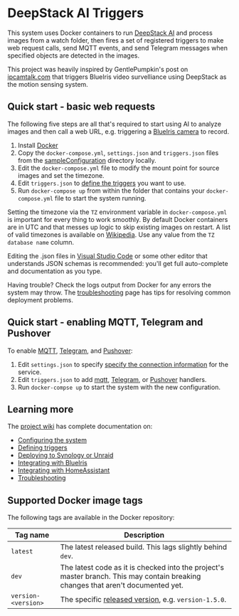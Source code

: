 # DeepStack AI Triggers

This system uses Docker containers to run [DeepStack AI](https://deepstack.cc/) and process images
from a watch folder, then fires a set of registered triggers to make web request calls, send MQTT
events, and send Telegram messages when specified objects are detected in the images.

This project was heavily inspired by GentlePumpkin's post on [ipcamtalk.com](https://ipcamtalk.com/threads/tool-tutorial-free-ai-person-detection-for-blue-iris.37330/)
that triggers BlueIris video survelliance using DeepStack as the motion sensing system.

## Quick start - basic web requests

The following five steps are all that's required to start using AI to analyze images and
then call a web URL, e.g. triggering a [BlueIris camera](https://github.com/danecreekphotography/node-deepstackai-trigger/wiki/Integrating-with-BlueIris) to record.

1. Install [Docker](http://www.docker.com/)
2. Copy the `docker-compose.yml`, `settings.json` and `triggers.json` files from the [sampleConfiguration](https://github.com/danecreekphotography/node-deepstackai-trigger/tree/master/sampleConfiguration) directory locally.
3. Edit the `docker-compose.yml` file to modify the mount point for source images and set the timezone.
4. Edit `triggers.json` to [define the triggers](https://github.com/danecreekphotography/node-deepstackai-trigger/wiki/Defining-triggers) you want to use.
5. Run `docker-compose up` from within the folder that contains your `docker-compose.yml` file to start the system running.

Setting the timezone via the `TZ` environment variable in `docker-compose.yml` is important for
every thing to work smoothly. By default Docker containers are in UTC and that messes up
logic to skip existing images on restart. A list of valid timezones is available on
[Wikipedia](https://en.wikipedia.org/wiki/List_of_tz_database_time_zones). Use any value
from the `TZ database name` column.

Editing the .json files in [Visual Studio Code](https://code.visualstudio.com/) or some other editor
that understands JSON schemas is recommended: you'll get full auto-complete and documentation as
you type.

Having trouble? Check the logs output from Docker for any errors the system may throw.
The [troubleshooting](https://github.com/danecreekphotography/node-deepstackai-trigger/wiki/Troubleshooting)
page has tips for resolving common deployment problems.

## Quick start - enabling MQTT, Telegram and Pushover

To enable [MQTT](https://github.com/danecreekphotography/node-deepstackai-trigger/wiki/Configuration#enabling--configuring-mqtt), [Telegram](https://github.com/danecreekphotography/node-deepstackai-trigger/wiki/Configuration#enabling--configuring-telegram),
and [Pushover](https://github.com/danecreekphotography/node-deepstackai-trigger/wiki/Configuration#enabling--configuring-pushover):

1. Edit `settings.json` to specify [specify the connection information](https://github.com/danecreekphotography/node-deepstackai-trigger/wiki/Configuration#) for the service.
2. Edit `triggers.json` to add [mqtt](https://github.com/danecreekphotography/node-deepstackai-trigger/wiki/Defining-triggers#defining-mqtt-handlers), [Telegram](https://github.com/danecreekphotography/node-deepstackai-trigger/wiki/Defining-triggers#defining-telegram-handlers), or [Pushover](https://github.com/danecreekphotography/node-deepstackai-trigger/wiki/Defining-triggers#defining-pushover-handlers) handlers.
3. Run `docker-compse up` to start the system with the new configuration.

## Learning more

The [project wiki](https://github.com/danecreekphotography/node-deepstackai-trigger/wiki) has complete documentation on:

- [Configuring the system](https://github.com/danecreekphotography/node-deepstackai-trigger/wiki/Configuration)
- [Defining triggers](https://github.com/danecreekphotography/node-deepstackai-trigger/wiki/Defining-triggers)
- [Deploying to Synology or Unraid](https://github.com/danecreekphotography/node-deepstackai-trigger/wiki/Deploying-to-Synology-and-Unraid)
- [Integrating with BlueIris](https://github.com/danecreekphotography/node-deepstackai-trigger/wiki/Integrating-with-BlueIris)
- [Integrating with HomeAssistant](https://github.com/danecreekphotography/node-deepstackai-trigger/wiki/Integrating-with-HomeAssistant)
- [Troubleshooting](https://github.com/danecreekphotography/node-deepstackai-trigger/wiki/Troubleshooting)

## Supported Docker image tags

The following tags are available in the Docker repository:

| Tag name            | Description                                                                                                                       |
| ------------------- | --------------------------------------------------------------------------------------------------------------------------------- |
| `latest`            | The latest released build. This lags slightly behind `dev`.                                                                       |
| `dev`               | The latest code as it is checked into the project's master branch. This may contain breaking changes that aren't documented yet.  |
| `version-<version>` | The specific [released version](https://github.com/danecreekphotography/node-deepstackai-trigger/releases), e.g. `version-1.5.0`. |
